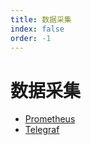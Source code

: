 ```yaml
---
title: 数据采集
index: false
order: -1
---
```


# 数据采集

- [Prometheus](./prometheus.md)
- [Telegraf](./telegraf.md)